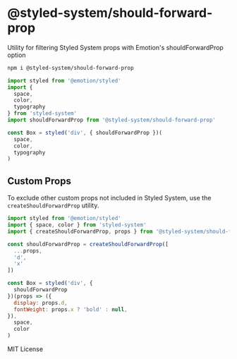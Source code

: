 
# @styled-system/should-forward-prop

Utility for filtering Styled System props with Emotion's shouldForwardProp option

```sh
npm i @styled-system/should-forward-prop
```

```js
import styled from '@emotion/styled'
import {
  space,
  color,
  typography
} from 'styled-system'
import shouldForwardProp from '@styled-system/should-forward-prop'

const Box = styled('div', { shouldForwardProp })(
  space,
  color,
  typography
)
```

## Custom Props

To exclude other custom props not included in Styled System, use the `createShouldForwardProp` utility.

```js
import styled from '@emotion/styled'
import { space, color } from 'styled-system'
import { createShouldForwardProp, props } from '@styled-system/should-forward-prop'

const shouldForwardProp = createShouldForwardProp([
  ...props,
  'd',
  'x'
])

const Box = styled('div', {
  shouldForwardProp
})(props => ({
  display: props.d,
  fontWeight: props.x ? 'bold' : null,
}),
  space,
  color
)
```

MIT License
